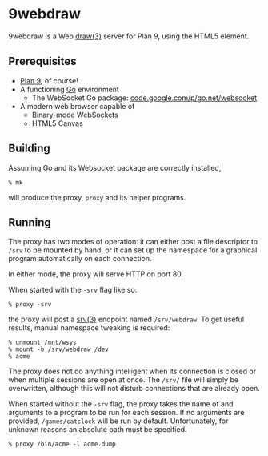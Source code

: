 # 9webdraw

9webdraw is a Web [draw(3)][man3draw] server for Plan 9, using
the HTML5 <canvas> element.

## Prerequisites
* [Plan 9][plan9], of course!
* A functioning [Go][golang] environment
    + The WebSocket Go package:
        [code.google.com/p/go.net/websocket][gows]
* A modern web browser capable of
    + Binary-mode WebSockets
    + HTML5 Canvas

## Building
Assuming Go and its Websocket package are correctly installed,

    % mk
will produce the proxy, `proxy` and its helper programs.

## Running
The proxy has two modes of operation: it can either post a file
descriptor to `/srv` to be mounted by hand, or it can set up the
namespace for a graphical program automatically on each
connection.

In either mode, the proxy will serve HTTP on port 80.

When started with the `-srv` flag like so:

    % proxy -srv
the proxy will post a [srv(3)][man3srv] endpoint named `/srv/webdraw`.
To get useful results, manual namespace tweaking is required:

    % unmount /mnt/wsys
    % mount -b /srv/webdraw /dev
    % acme
The proxy does not do anything intelligent when its connection is
closed or when multiple sessions are open at once.  The `/srv/` file
will simply be overwritten, although this will not disturb connections
that are already open.

When started without the `-srv` flag, the proxy takes the name of and
arguments to a program to be run for each session.  If no arguments
are provided, `/games/catclock` will be run by default.  Unfortunately,
for unknown reasons an absolute path must be specified.

    % proxy /bin/acme -l acme.dump

[man3draw]: http://plan9.bell-labs.com/magic/man2html/3/draw
[man3srv]: http://plan9.bell-labs.com/magic/man2html/3/srv
[plan9]: http://plan9.bell-labs.com/plan9/
[golang]: http://golang.org/
[gows]: http://code.google.com/p/go.net/websocket

